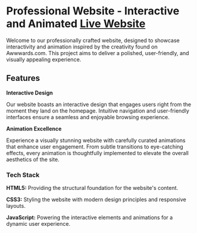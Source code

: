 
# Professional Website - Interactive and Animated [Live Website](https://rishabhkumar111.github.io/interactiveWebsite/)
Welcome to our professionally crafted website, designed to showcase interactivity and animation inspired by the creativity found on Awwwards.com. This project aims to deliver a polished, user-friendly, and visually appealing experience.

## Features
**Interactive Design**

Our website boasts an interactive design that engages users right from the moment they land on the homepage. Intuitive navigation and user-friendly interfaces ensure a seamless and enjoyable browsing experience.

**Animation Excellence**

Experience a visually stunning website with carefully curated animations that enhance user engagement. From subtle transitions to eye-catching effects, every animation is thoughtfully implemented to elevate the overall aesthetics of the site.

### Tech Stack
**HTML5:** Providing the structural foundation for the website's content.

**CSS3:** Styling the website with modern design principles and responsive layouts.

**JavaScript:** Powering the interactive elements and animations for a dynamic user experience.

